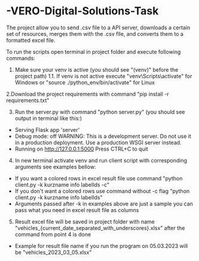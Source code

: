 # -VERO-Digital-Solutions-Task
The project allow you to send .csv file to a API server, downloads a certain set of resources, 
merges them with the .csv flle, and converts them to a formatted excel file.

To run the scripts open terminal in project folder and execute following commands:

1. Make sure your venv is active (you should see "(venv)" before the project path)
1.1. If venv is not active execute "venv\Scripts\activate" for Windows or "source ./python_env/bin/activate" for Linux

2.Download the project requirements with command "pip install -r requirements.txt"

3. Run the server.py with command "python server.py" (you should see output in terminal like this:)

* Serving Flask app 'server'
 * Debug mode: off
WARNING: This is a development server. Do not use it in a production deployment. Use a production WSGI server instead.
 * Running on http://127.0.0.1:5000
Press CTRL+C to quit

4. In new terminal activate venv and run client script with corresponding arguments see examples bellow:
- If you want a colored rows in excel result file use command "python client.py -k kurzname info labelIds -c"
- If you don't want a colored rows use command without -c flag "python client.py -k kurzname info labelIds"
- Arguments passed after -k in examples above are just a sample you can pass what you need in excel result file as columns

5. Result excel file will be saved in project folder with name "vehicles_{current_date_separated_with_underscores}.xlsx" after the command from point 4 is done
- Example for result file name if you run the program on 05.03.2023 will be "vehicles_2023_03_05.xlsx"
